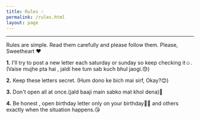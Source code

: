 ```yaml
---
title: Rules ☝
permalink: /rules.html
layout: page
---
```

<hr />
Rules are simple. Read them carefully and please follow them. Please, Sweetheart ❤

**1.** I'll try to post a new letter each saturday or sunday so keep checking it☺. (Vaise mujhe pta hai , jaldi hee tum sab kuch bhul jaogi.😓)

**2.** Keep these letters secret. (Hum dono ke bich mai sirf, Okay?😊)

**3.** Don't open all at once.(jald baaji main sabko mat khol dena)🙏

**4.** Be honest , open birthday letter only on your birthday🎈🎂 and others exactly when the situation happens.😘
